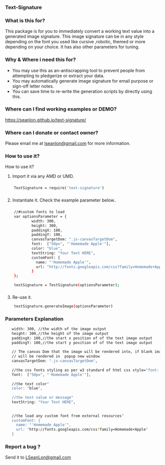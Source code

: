 

### Text-Signature

### What is this for? 


This package is for you to immediately convert a working  text value into a generated image signature.
This image signature can be in any style depending on the font you used like cursive ,robotic, themed or more depending on your choice. It has also other parameters for tuning.


### Why & Where i need this for?  

*  You may use this as an-antiscrapping tool to prevent people from attempting to pledgerize or extract your data.
*  You may automatically generate image signature for email purpose or sign-off letter notes.
* You can save time to re-write the generation scripts by directly using this.

###   Where can I find working examples or DEMO?
https://seanlon.github.io/text-signature/

###   Where can I donate or contact owner?


Please email me at lseanlon@gmail.com for more information. 


###   How to use it?
How to use it?


1) Import it via any AMD or UMD.

###    
```sh
    TextSignature = require('text-signature')
``` 

###  
2) Instantiate it. Check the example parameter below..

###    
```sh  
    //#custom fonts to load 
    var optionsParameter = {
            width: 300,
            height: 300,
            paddingX: 100,
            paddingY: 100,
            canvasTargetDom: ".js-canvasTargetDom",
            font:  ["50px", "'Homemade Apple'"],
            color: "blue",
            textString: "Your Text HERE",
            customFont: { 
              name: "'Homemade Apple'", 
              url: "http://fonts.googleapis.com/css?family=Homemade+Apple"  
            }
    };
    
    textSignature = TextSignature(optionsParameter);
``` 

###  
3) Re-use it.
```sh
    textSignature.generateImage(optionsParameter)
```  



###   Parameters Explanation
 ```sh 
    width: 300, //the width of the image output
    height: 300,//the height of the image output
    paddingX: 100,//the start x position of of the text image output
    paddingY: 100,//the start y position of of the text image output
    
    // The canvas Dom that the image will be rendered into, if blank image
    // will be rendered in  popup new window
    canvasTargetDom: ".js-canvasTargetDom",
    
    //the css fonts styling as per w3 standard of html css style="font: .."
    font:  ["50px", "'Homemade Apple'"],
    
    //the text color"
    color: "blue",
    
    //the text value or message"
    textString: "Your Text HERE",
    
    
    //the load any custom font from external resources"
    customFont: { 
      name: "'Homemade Apple'", 
      url: "http://fonts.googleapis.com/css?family=Homemade+Apple"  
    }
 
```  

###   Report a bug  ?
Send it to LSeanLon@gmail.com
 